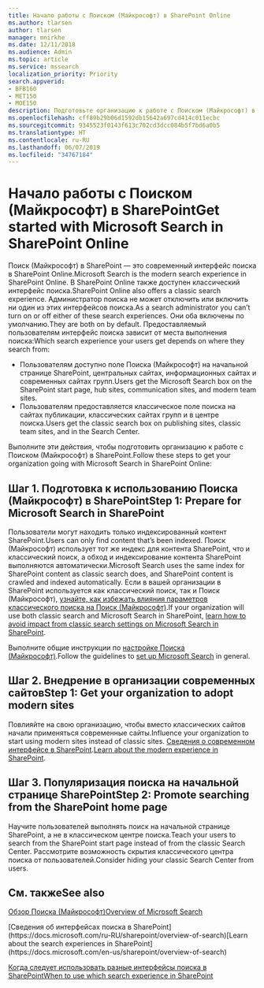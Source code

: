 ```yaml
---
title: Начало работы с Поиском (Майкрософт) в SharePoint Online
ms.author: tlarsen
author: tlarsen
manager: mnirkhe
ms.date: 12/11/2018
ms.audience: Admin
ms.topic: article
ms.service: mssearch
localization_priority: Priority
search.appverid:
- BFB160
- MET150
- MOE150
description: Подготовьте организацию к работе с Поиском (Майкрософт) в SharePoint Online
ms.openlocfilehash: cff89b29b06d1592db15642a697cd414c011ecbc
ms.sourcegitcommit: 9345523f0143f613c702cd3dcc084b5f7bd6a0b5
ms.translationtype: HT
ms.contentlocale: ru-RU
ms.lasthandoff: 06/07/2019
ms.locfileid: "34767184"
---
```

# <a name="get-started-with-microsoft-search-in-sharepoint"></a><span data-ttu-id="3634a-103">Начало работы с Поиском (Майкрософт) в SharePoint</span><span class="sxs-lookup"><span data-stu-id="3634a-103">Get started with Microsoft Search in SharePoint Online</span></span>

<span data-ttu-id="3634a-104">Поиск (Майкрософт) в SharePoint — это современный интерфейс поиска в SharePoint Online.</span><span class="sxs-lookup"><span data-stu-id="3634a-104">Microsoft Search is the modern search experience in SharePoint Online.</span></span> <span data-ttu-id="3634a-105">В SharePoint Online также доступен классический интерфейс поиска.</span><span class="sxs-lookup"><span data-stu-id="3634a-105">SharePoint Online also offers a classic search experience.</span></span> <span data-ttu-id="3634a-106">Администратор поиска не может отключить или включить ни один из этих интерфейсов поиска.</span><span class="sxs-lookup"><span data-stu-id="3634a-106">As a search administrator you can’t turn on or off either of these search experiences.</span></span> <span data-ttu-id="3634a-107">Они оба включены по умолчанию.</span><span class="sxs-lookup"><span data-stu-id="3634a-107">They are both on by default.</span></span> <span data-ttu-id="3634a-108">Предоставляемый пользователям интерфейс поиска зависит от места выполнения поиска:</span><span class="sxs-lookup"><span data-stu-id="3634a-108">Which search experience your users get depends on where they search from:</span></span>

- <span data-ttu-id="3634a-109">Пользователям доступно поле Поиска (Майкрософт) на начальной странице SharePoint, центральных сайтах, информационных сайтах и современных сайтах групп.</span><span class="sxs-lookup"><span data-stu-id="3634a-109">Users get the Microsoft Search box on the SharePoint start page, hub sites, communication sites, and modern team sites.</span></span>
- <span data-ttu-id="3634a-110">Пользователям предоставляется классическое поле поиска на сайтах публикации, классических сайтах групп и в центре поиска.</span><span class="sxs-lookup"><span data-stu-id="3634a-110">Users get the classic search box on publishing sites, classic team sites, and in the Search Center.</span></span>

<span data-ttu-id="3634a-111">Выполните эти действия, чтобы подготовить организацию к работе с Поиском (Майкрософт) в SharePoint.</span><span class="sxs-lookup"><span data-stu-id="3634a-111">Follow these steps to get your organization going with Microsoft Search in SharePoint Online:</span></span>

## <a name="step-1-prepare-for-microsoft-search-in-sharepoint"></a><span data-ttu-id="3634a-112">Шаг 1. Подготовка к использованию Поиска (Майкрософт) в SharePoint</span><span class="sxs-lookup"><span data-stu-id="3634a-112">Step 1: Prepare for Microsoft Search in SharePoint</span></span>

<span data-ttu-id="3634a-113">Пользователи могут находить только индексированный контент SharePoint.</span><span class="sxs-lookup"><span data-stu-id="3634a-113">Users can only find content that’s been indexed.</span></span> <span data-ttu-id="3634a-114">Поиск (Майкрософт) использует тот же индекс для контента SharePoint, что и классический поиск, а обход и индексирование контента SharePoint выполняются автоматически.</span><span class="sxs-lookup"><span data-stu-id="3634a-114">Microsoft Search uses the same index for SharePoint content as classic search does, and SharePoint content is crawled and indexed automatically.</span></span> <span data-ttu-id="3634a-115">Если в вашей организации в SharePoint используется как классический поиск, так и Поиск (Майкрософт), [узнайте, как избежать влияния параметров классического поиска на Поиск (Майкрософт)](https://docs.microsoft.com/sharepoint/differences-classic-modern-search).</span><span class="sxs-lookup"><span data-stu-id="3634a-115">If your organization will use both classic search and Microsoft Search in SharePoint, [learn how to avoid impact from classic search settings on Microsoft Search in SharePoint](https://docs.microsoft.com/sharepoint/differences-classic-modern-search).</span></span>

<span data-ttu-id="3634a-116">Выполните общие инструкции по [настройке Поиска (Майкрософт)](set-up-microsoft-search.md).</span><span class="sxs-lookup"><span data-stu-id="3634a-116">Follow the guidelines to [set up Microsoft Search](set-up-microsoft-search.md) in general.</span></span>


## <a name="step-2-get-your-organization-to-adopt-modern-sites"></a><span data-ttu-id="3634a-117">Шаг 2. Внедрение в организации современных сайтов</span><span class="sxs-lookup"><span data-stu-id="3634a-117">Step 1: Get your organization to adopt modern sites</span></span>

<span data-ttu-id="3634a-118">Повлияйте на свою организацию, чтобы вместо классических сайтов начали применяться современные сайты.</span><span class="sxs-lookup"><span data-stu-id="3634a-118">Influence your organization to start using modern sites instead of classic sites.</span></span> <span data-ttu-id="3634a-119">[Сведения о современном интерфейсе в SharePoint](https://support.office.com/article/SharePoint-classic-and-modern-experiences-5725c103-505d-4a6e-9350-300d3ec7d73f).</span><span class="sxs-lookup"><span data-stu-id="3634a-119">[Learn about the modern experience in SharePoint](https://support.office.com/article/SharePoint-classic-and-modern-experiences-5725c103-505d-4a6e-9350-300d3ec7d73f).</span></span>

## <a name="step-3-promote-searching-from-the-sharepoint-start-page"></a><span data-ttu-id="3634a-120">Шаг 3. Популяризация поиска на начальной странице SharePoint</span><span class="sxs-lookup"><span data-stu-id="3634a-120">Step 2: Promote searching from the SharePoint home page</span></span>

<span data-ttu-id="3634a-121">Научите пользователей выполнять поиск на начальной странице SharePoint, а не в классическом центре поиска.</span><span class="sxs-lookup"><span data-stu-id="3634a-121">Teach your users to search from the SharePoint start page instead of from the classic Search Center.</span></span> <span data-ttu-id="3634a-122">Рассмотрите возможность скрытия классического центра поиска от пользователей.</span><span class="sxs-lookup"><span data-stu-id="3634a-122">Consider hiding your classic Search Center from users.</span></span>

## <a name="see-also"></a><span data-ttu-id="3634a-123">См. также</span><span class="sxs-lookup"><span data-stu-id="3634a-123">See also</span></span>
[<span data-ttu-id="3634a-124">Обзор Поиска (Майкрософт)</span><span class="sxs-lookup"><span data-stu-id="3634a-124">Overview of Microsoft Search</span></span>](overview-microsoft-search.md)

<span data-ttu-id="3634a-125">
  [Сведения об интерфейсах поиска в SharePoint](https://docs.microsoft.com/ru-RU/sharepoint/overview-of-search)</span><span class="sxs-lookup"><span data-stu-id="3634a-125">[Learn about the search experiences in SharePoint](https://docs.microsoft.com/en-us/sharepoint/overview-of-search)</span></span>

[<span data-ttu-id="3634a-126">Когда следует использовать разные интерфейсы поиска в SharePoint</span><span class="sxs-lookup"><span data-stu-id="3634a-126">When to use which search experience in SharePoint</span></span>](https://docs.microsoft.com/sharepoint/get-started-with-modern-search-experience)